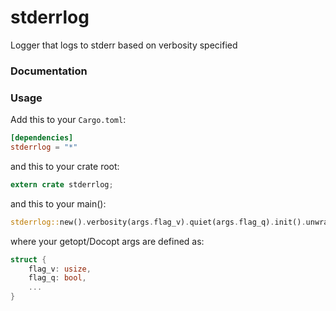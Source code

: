 stderrlog
=========

Logger that logs to stderr based on verbosity specified

### Documentation

### Usage

Add this to your `Cargo.toml`:

```toml
[dependencies]
stderrlog = "*"
```

and this to your crate root:

```rust
extern crate stderrlog;
```

and this to your main():

```rust
stderrlog::new().verbosity(args.flag_v).quiet(args.flag_q).init().unwrap();
```

where your getopt/Docopt args are defined as:

```rust
struct {
    flag_v: usize,
    flag_q: bool,
    ...
}
```
